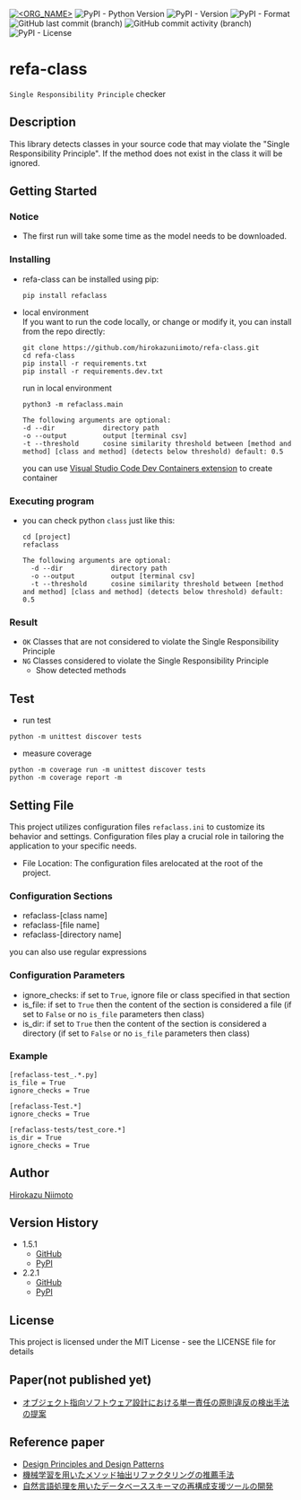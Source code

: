 [![<ORG_NAME>](https://circleci.com/gh/hirokazuniimoto/refa-class.svg?style=svg)](https://app.circleci.com/pipelines/github/hirokazuniimoto/refa-class)
![PyPI - Python Version](https://img.shields.io/pypi/pyversions/refaclass)
![PyPI - Version](https://img.shields.io/pypi/v/refaclass)
![PyPI - Format](https://img.shields.io/pypi/format/refaclass)
![GitHub last commit (branch)](https://img.shields.io/github/last-commit/hirokazuniimoto/refa-class/main)
![GitHub commit activity (branch)](https://img.shields.io/github/commit-activity/t/hirokazuniimoto/refa-class)
![PyPI - License](https://img.shields.io/pypi/l/refaclass)



# refa-class

`Single Responsibility Principle` checker

## Description

This library detects classes in your source code that may violate the "Single Responsibility Principle". If the method does not exist in the class it will be ignored.

## Getting Started

### Notice
* The first run will take some time as the model needs to be downloaded.

### Installing
* refa-class can be installed using pip:
    ```
    pip install refaclass
    ```

* local environment  
  If you want to run the code locally, or change or modify it, you can install from the repo directly:
  ```
  git clone https://github.com/hirokazuniimoto/refa-class.git  
  cd refa-class  
  pip install -r requirements.txt
  pip install -r requirements.dev.txt
  ```

  run in local environment
  
  ```
  python3 -m refaclass.main

  The following arguments are optional:
  -d --dir            directory path
  -o --output         output [terminal csv]
  -t --threshold      cosine similarity threshold between [method and method] [class and method] (detects below threshold) default: 0.5
  ```

  you can use [Visual Studio Code Dev Containers extension](https://code.visualstudio.com/docs/remote/containers) to create container

### Executing program

* you can check python `class` just like this:

  ```
  cd [project]
  refaclass

  The following arguments are optional:
    -d --dir            directory path
    -o --output         output [terminal csv]
    -t --threshold      cosine similarity threshold between [method and method] [class and method] (detects below threshold) default: 0.5
  ```

### Result

* `OK` Classes that are not considered to violate the Single Responsibility Principle
* `NG` Classes considered to violate the Single Responsibility Principle
  * Show detected methods

## Test

* run test
```
python -m unittest discover tests
```
* measure coverage
```
python -m coverage run -m unittest discover tests
python -m coverage report -m
```

## Setting File
This project utilizes configuration files `refaclass.ini` to customize its behavior and settings. Configuration files play a crucial role in tailoring the application to your specific needs. 

* File Location: The configuration files arelocated at the root of the project.

### Configuration Sections
* refaclass-[class name]
* refaclass-[file name]
* refaclass-[directory name]

you can also use regular expressions

### Configuration Parameters
* ignore_checks: if set to `True`,  ignore file or class specified in that section
* is_file: if set to `True` then the content of the section is considered a file (if set to `False` or no `is_file` parameters then class)
* is_dir: if set to `True` then the content of the section is considered a directory (if set to `False` or no `is_file` parameters then class)

### Example
```
[refaclass-test_.*.py]
is_file = True
ignore_checks = True

[refaclass-Test.*]
ignore_checks = True

[refaclass-tests/test_core.*]
is_dir = True
ignore_checks = True
```

## Author
[Hirokazu Niimoto](https://github.com/hirokazuniimoto)

## Version History

* 1.5.1
    * [GitHub](https://github.com/hirokazuniimoto/refa-class/releases/tag/1.5.1)
    * [PyPI](https://pypi.org/project/refaclass/1.5.1/)
* 2.2.1
    * [GitHub](https://github.com/hirokazuniimoto/refa-class/releases/tag/2.1.0)
    * [PyPI](https://pypi.org/project/refaclass/2.2.1/)

## License

This project is licensed under the MIT License - see the LICENSE file for details

## Paper(not published yet)
* [オブジェクト指向ソフトウェア設計における単一責任の原則違反の検出手法の提案]()

## Reference paper
* [Design Principles and Design Patterns](https://web.archive.org/web/20150906155800/http://www.objectmentor.com/resources/articles/Principles_and_Patterns.pdf)
* [機械学習を用いたメソッド抽出リファクタリングの推薦手法](https://sel.ist.osaka-u.ac.jp/lab-db/betuzuri/archive/956/956.pdf)
* [自然言語処理を用いたデータベーススキーマの再構成支援ツールの開発](https://www.jstage.jst.go.jp/article/jssst/39/2/39_2_29/_pdf/-char/ja)


